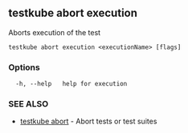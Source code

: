 ## testkube abort execution

Aborts execution of the test

```
testkube abort execution <executionName> [flags]
```

### Options

```
  -h, --help   help for execution
```

### SEE ALSO

* [testkube abort](testkube_abort.md)	 - Abort tests or test suites

